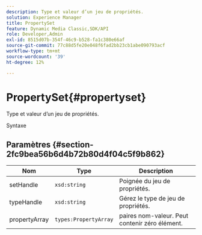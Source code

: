 ```yaml
---
description: Type et valeur d’un jeu de propriétés.
solution: Experience Manager
title: PropertySet
feature: Dynamic Media Classic,SDK/API
role: Developer,Admin
exl-id: 8515d07b-354f-46c9-b528-fa1c380e66af
source-git-commit: 77c88d5fe20e048f6fad2bb23cb1abe090793acf
workflow-type: tm+mt
source-wordcount: '39'
ht-degree: 12%

---
```


# PropertySet{#propertyset}

Type et valeur d’un jeu de propriétés.

Syntaxe

## Paramètres {#section-2fc9bea56b6d4b72b80d4f04c5f9b862}

| Nom | Type | Description |
|---|---|---|
| setHandle | `xsd:string` | Poignée du jeu de propriétés. |
| typeHandle | `xsd:string` | Gérez le type de jeu de propriétés. |
| propertyArray | `types:PropertyArray` | paires nom-valeur. Peut contenir zéro élément. |
